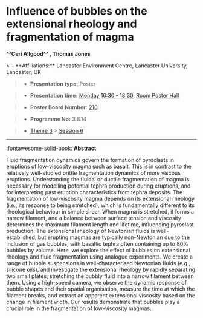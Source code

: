 # Influence of bubbles on the extensional rheology and fragmentation of magma

**^^Ceri Allgood^^ , Thomas Jones**

<!-- more -->> - **Affiliations:** Lancaster Environment Centre, Lancaster University, Lancaster, UK

> - **Presentation type:** Poster

> - **Presentation time:** [Monday 16:30 - 18:30](../sessions_comparison.md#__tabbed_1_6), [Room Poster Hall](../maps_venue.md#__tabbed_1_1)

> - **Poster Board Number:** [210](../map_poster_boards.md#monday)

> - **Programme No:** 3.6.14

> - [Theme 3](../theme3.md) > [Session 6](../sessions/session-3-6.md)

--- 

:fontawesome-solid-book: **Abstract**

Fluid fragmentation dynamics govern the formation of pyroclasts in eruptions of low-viscosity magma such as basalt. This is in contrast to the relatively well-studied brittle fragmentation dynamics of more viscous eruptions. Understanding the fluidal or ductile fragmentation of magma is necessary for modelling potential tephra production during eruptions, and for interpreting past eruption characteristics from tephra deposits. The fragmentation of low-viscosity magma depends on its extensional rheology (i.e., its response to being stretched), which is fundamentally different to its rheological behaviour in simple shear. When magma is stretched, it forms a narrow filament, and a balance between surface tension and viscosity determines the maximum filament length and lifetime, influencing pyroclast production. The extensional rheology of Newtonian fluids is well-established, but erupting magmas are typically non-Newtonian due to the inclusion of gas bubbles, with basaltic tephra often containing up to 80% bubbles by volume. Here, we explore the effect of bubbles on extensional rheology and fluid fragmentation using analogue experiments. We create a range of bubble suspensions in well-characterised Newtonian fluids (e.g., silicone oils), and investigate the extensional rheology by rapidly separating two small plates, stretching the bubbly fluid into a narrow filament between them. Using a high-speed camera, we observe the dynamic response of bubble shapes and their spatial organisation, measure the time at which the filament breaks, and extract an apparent extensional viscosity based on the change in filament width. Our results demonstrate that bubbles play a crucial role in the fragmentation of low-viscosity magmas.

